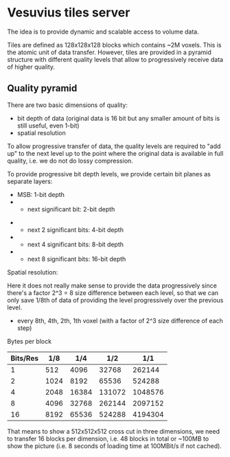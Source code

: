 # Vesuvius tiles server

The idea is to provide dynamic and scalable access to volume data.

Tiles are defined as 128x128x128 blocks which contains ~2M voxels. This is the atomic unit of data transfer.
However, tiles are provided in a pyramid structure with different quality levels that allow to progressively
receive data of higher quality.

## Quality pyramid

There are two basic dimensions of quality:
 * bit depth of data (original data is 16 bit but any smaller amount of bits is still useful, even 1-bit)
 * spatial resolution

To allow progressive transfer of data, the quality levels are required to "add up" to the next level up to the
point where the original data is available in full quality, i.e. we do not do lossy compression.

To provide progressive bit depth levels, we provide certain bit planes as separate layers:

 * MSB: 1-bit depth
 * + next significant bit: 2-bit depth
 + + next 2 significant bits: 4-bit depth
 + + next 4 significant bits: 8-bit depth
 + + next 8 significant bits: 16-bit depth

Spatial resolution:

Here it does not really make sense to provide the data progressively since there's a factor 2^3 = 8 size difference
between each level, so that we can only save 1/8th of data of providing the level progressively over the previous level.

 * every 8th, 4th, 2th, 1th voxel (with a factor of 2^3 size difference of each step) 

Bytes per block

| Bits/Res | 1/8  | 1/4   | 1/2    | 1/1     |
|----------|------|-------|--------|---------|
| 1        | 512  | 4096  | 32768  | 262144  | 
| 2        | 1024 | 8192  | 65536  | 524288  |
| 4        | 2048 | 16384 | 131072 | 1048576 |
| 8        | 4096 | 32768 | 262144 | 2097152 |
| 16       | 8192 | 65536 | 524288 | 4194304 |

That means to show a 512x512x512 cross cut in three dimensions, we need to transfer 16 blocks per dimension, i.e. 48 blocks in total or ~100MB to show the picture (i.e. 8 seconds of loading time at 100MBit/s if not cached).